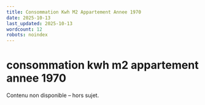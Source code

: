 ```yaml
---
title: Consommation Kwh M2 Appartement Annee 1970
date: 2025-10-13
last_updated: 2025-10-13
wordcount: 12
robots: noindex
---
```


# consommation kwh m2 appartement annee 1970

Contenu non disponible – hors sujet.